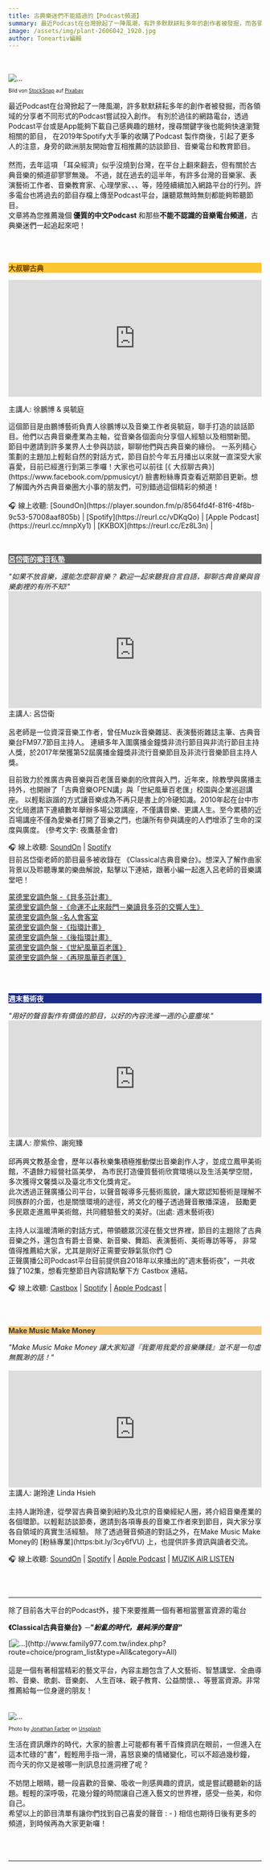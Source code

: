 ```yaml
---
title: 古典樂迷們不能錯過的【Podcast頻道】
summary: 最近Podcast在台灣掀起了一陣風潮，有許多默默耕耘多年的創作者被發掘，而各領域的分享者不同形式的Podcast嘗試投入創作...
image: /assets/img/plant-2606042_1920.jpg
author: Toneartiv編輯
---
```

<br>
<br>
<img src="/assets/img/plant-2606042_1920.jpg" class="img-fluid rounded" alt="...">
<p style="font-size: 10px">
Bild von <a href="https://pixabay.com/de/users/StockSnap-894430/?utm_source=link-attribution&amp;utm_medium=referral&amp;utm_campaign=image&amp;utm_content=2606042">StockSnap</a> auf <a href="https://pixabay.com/de/?utm_source=link-attribution&amp;utm_medium=referral&amp;utm_campaign=image&amp;utm_content=2606042">Pixabay</a>
</p>


最近Podcast在台灣掀起了一陣風潮，許多默默耕耘多年的創作者被發掘，而各領域的分享者不同形式的Podcast嘗試投入創作。
有別於過往的網路電台，透過Podcast平台或是App能夠下載自己感興趣的題材，搜尋關鍵字後也能夠快速瀏覽相關的節目，
在2019年Spotify大手筆的收購了Podcast 製作商後，引起了更多人的注意，身旁的歐洲朋友開始會互相推薦的訪談節目、音樂電台和教育節目。
<br>
<br>
然而，去年這項 「耳朵經濟」似乎沒燒到台灣，在平台上翻來翻去，但有關於古典音樂的頻道卻寥寥無幾。
不過，就在過去的這半年，有許多台灣的音樂家、表演藝術工作者、音樂教育家、心理學家、、、等，陸陸續續加入網路平台的行列。許多電台也將過去的節目存檔上傳至Podcast平台，讓聽眾無時無刻都能夠聆聽節目。<br>
文章將為您推薦幾個<b > 優質的中文Podcast</b> 和那些<b>不能不認識的音樂電台頻道</b>，古典樂迷們一起追起來吧！<br>
<br>
<br>
<br>
<p style="font-weight: bold;background-color: #fec72e;color: #6b3c00" class="p-2"> 大叔聊古典</p>
<iframe src="https://open.spotify.com/embed-podcast/episode/6jG41JxONnl5PUHKLRust7" width="100%" height="232" frameborder="0" allowtransparency="true" allow="encrypted-media"></iframe>
<p>主講人: 徐鵬博 & 吳毓庭</p>
這個節目是由鵬博藝術負責人徐鵬博以及音樂工作者吳毓庭，聯手打造的談話節目。他們以古典音樂產業為主軸，從音樂各個面向分享個人經驗以及相關新聞。
節目中邀請到許多業界人士參與訪談，聊聊他們與古典音樂的緣份。
一系列精心策劃的主題加上輕鬆自然的對話方式，節目自於今年五月播出以來就一直深受大家喜愛，目前已經進行到第三季囉！大家也可以前往 [《 大叔聊古典》](https://www.facebook.com/ppmusicyt/) 臉書粉絲專頁查看近期節目更新。想了解國內外古典音樂圈大小事的朋友們，可別錯過這個精彩的頻道！
<br>
<br>
🎧 線上收聽: [SoundOn](https://player.soundon.fm/p/8564fd4f-81f6-4f8b-9c53-57008aaf805b) | 
[Spotify](https://reurl.cc/vDKqQo) | [Apple Podcast](https://reurl.cc/mnpXy1) | [KKBOX](https://reurl.cc/Ez8L3n) | 

<br>
<br>
<br>
<p style="font-weight: bold;background-color: #696868; color: white" class="p-2">   呂岱衛的樂音私塾</p>
<i> "如果不放音樂，還能怎麼聊音樂？ 歡迎一起來聽我自言自語，聊聊古典音樂與音樂劇裡的有所不知!" </i>


<iframe src="https://open.spotify.com/embed-podcast/show/7mRzSJxiGYGucIjZWKB0h9" width="100%" height="232" frameborder="0" allowtransparency="true" allow="encrypted-media"></iframe>
主講人: 呂岱衛<br>
<br>
呂老師是一位資深音樂工作者，曾任Muzik音樂雜誌、表演藝術雜誌主筆、古典音樂台FM97.7節目主持人。
連續多年入圍廣播金鐘獎非流行節目與非流行節目主持人獎，於2017年榮獲第52屆廣播金鐘獎非流行音樂節目及非流行音樂節目主持人獎。

目前致力於推廣古典音樂與百老匯音樂劇的欣賞與入門，近年來，除教學與廣播主持外，也開辦了「古典音樂OPEN講」與「世紀風華百老匯」校園與企業巡迴講座。
以輕鬆詼諧的方式讓音樂成為不再只是書上的冷硬知識。2010年起在台中市文化局邀請下連續數年舉辦多場公眾講座，不僅講音樂、更講人生。至今累積的近百場講座不僅為愛樂者打開了音樂之門，也讓所有參與講座的人們增添了生命的深度與廣度。 (參考文字:  夜鷹基金會)

🎧 線上收聽: [SoundOn](https://player.soundon.fm/p/1752d8a1-53e0-4d78-8df3-c109a5b9bb79) |
[Spotify](https://open.spotify.com/show/7mRzSJxiGYGucIjZWKB0h9?si=jQN1wC85SkubPYYORPi8oQfbclid=IwAR1PUrrbqJRtYrU-zWehs-xXwXyUZ6W8RRWQsWtqPLMECU2VG2slC9LTQ9o) 
<br>
目前呂岱衛老師的節目最多被收錄在 《Classical古典音樂台》。想深入了解作曲家背景以及聆聽專業的樂曲解說，點擊以下連結，跟著小編一起進入呂老師的音樂講堂吧！

 [蒙德里安調色盤 -《貝多芬計畫》](http://www.family977.com.tw/index.php?route=choice/program_detail&choice_program_id=132)
<br>
 [蒙德里安調色盤 -《命運不止來敲門－樂讀貝多芬的交響人生》](http://www.family977.com.tw/index.php?route=choice/program_detail&choice_program_id=227)
<br>
 [蒙德里安調色盤 -名人會客室](http://www.family977.com.tw/index.php?route=choice/program_detail&choice_program_id=68)
<br>
  [蒙德里安調色盤 -《指環計畫》](http://www.family977.com.tw/index.php?route=choice/program_detail&choice_program_id=51)
  <br>
 [蒙德里安調色盤 -《後指環計畫》](http://www.family977.com.tw/index.php?route=choice/program_detail&choice_program_id=160)
<br>
  [蒙德里安調色盤 -《世紀風華百老匯》](http://www.family977.com.tw/index.php?route=choice/program_detail&choice_program_id=4)
  <br>
  [蒙德里安調色盤 -《再現風華百老匯》](http://www.family977.com.tw/index.php?route=choice/program_detail&choice_program_id=187)


<br><br>





<p style="font-weight: bold;background-color: #1a2988; color: white" class="p-2">   週末藝術夜</p>
<i>"用好的聲音製作有價值的節目，以好的內容洗滌一週的心靈塵埃."</i>
<iframe src="https://open.spotify.com/embed-podcast/show/62I3LGBQ2rRxjnM11vV2ic" width="100%" height="232" frameborder="0" allowtransparency="true" allow="encrypted-media"></iframe>
主講人: 廖紫伶、謝宛臻
<br>
<br>
邱再興文教基金會，歷年以春秋樂集積極推動傑出音樂創作人才，並成立鳳甲美術館，不遺餘力經營社區美學，
為市民打造優質藝術欣賞環境以及生活美學空間，多次獲得文馨獎以及臺北市文化獎肯定。<br>
此次透過正聲廣播公司平台，以聲音報導多元藝術風貌，讓大眾認知藝術是理解不同族群的介面，也是關懷環境的途徑，將文化的種子透過聲音散播深遠，
鼓勵更多民眾走進鳳甲美術館，共同體驗藝文的美好。(出處:   週末藝術夜)
<br>
 <br>
主持人以溫暖清晰的對話方式，帶領聽眾沉浸在藝文世界裡，節目的主題除了古典音樂之外，還包含有爵士音樂、新音樂、舞蹈、表演藝術、美術專訪等等，
非常值得推薦給大家，尤其是剛好正需要安靜氣氛你們 😊 <br>
正聲廣播公司Podcast平台目前提供自2018年以來播出的"週末藝術夜"，一共收錄了102集，想看完整節目內容請點擊下方 Castbox 連結。
 <br>

🎧 線上收聽: [Castbox](https://castbox.fm/channel/週末藝術夜-id487795?utm_source=website&utm_medium=dlink&utm_campaign=web_share&utm_content=%E9%80%B1%E6%9C%AB%E8%97%9D%E8%A1%93%E5%A4%9C-CastBox_FM) |
[Spotify](https://open.spotify.com/show/62I3LGBQ2rRxjnM11vV2ic?si=iPLu4wXtRh6B-vOBLT87JA) 
| [Apple Podcast](https://podcasts.apple.com/us/podcast/%E9%80%B1%E6%9C%AB%E8%97%9D%E8%A1%93%E5%A4%9C/id1211588497) | 


<br>
<br>
<p style="font-weight: bold;background-color: #f5c978; color: #403f3e" class="p-2">   Make Music Make Money</p>
<i>"Make Music Make Money 讓大家知道『我要用我愛的音樂賺錢』並不是一句虛無飄渺的話！"</i>
<br>
<br>
<iframe src="https://open.spotify.com/embed-podcast/show/5npnAYLBgI9OS4NIHWvooc" width="100%" height="232" frameborder="0" allowtransparency="true" allow="encrypted-media"></iframe>
主講人: 謝玲達 Linda Hsieh
<br>
<br>
主持人謝玲達，從學習古典音樂到紐約及北京的音樂經紀人圈，將介紹音樂產業的各個環節。以輕鬆訪談節奏，邀請到各項專長的音樂工作者來到節目，與大家分享各自領域的真實生活經驗。
除了透過聲音頻道的對話之外，在Make Music Make Money的  [粉絲專業](https:bit.ly/3cy6fVU) 上，也提供許多資訊與讀者交流。

🎧 線上收聽: [SoundOn](https://player.soundon.fm/p/16a026dd-36a5-4d71-8392-7c86dc540b1f) |
[Spotify]( https://spoti.fi/2M5tTh0) | [Apple Podcast](https://apple.co/3btAyeZ) |
[MUZIK AIR LISTEN](https://muzikair.page.link/uJVp)

<br>
<br>

<hr>
除了目前各大平台的Podcast外，接下來要推薦一個有著相當豐富資源的電台 
<p style="font-weight: bold">《Classical古典音樂台》<i>─"紛亂的時代，最純淨的聲音"</i></p>
[<img src="/assets/img/classical.png" class="img-fluid rounded" alt="...">](http://www.family977.com.tw/index.php?route=choice/program_list&type=All&category=All)
<br>
<br>
這是一個有著相當精彩的藝文平台，內容主題包含了人文藝術、智慧講堂、全曲導聆、音樂、歌劇、音樂劇、
人生百味、親子教育、公益關懷、、等豐富資源。非常推薦給每一位身邊的朋友！
<br>

<br>
<br>
<img src="/assets/img/jonathan-farber-KVlcVi-Ulgo-unsplash.jpg" class="img-fluid rounded" alt="...">
<p style="font-size: 10px">
<span>Photo by <a href="https://unsplash.com/@farber?utm_source=unsplash&amp;utm_medium=referral&amp;utm_content=creditCopyText">Jonathan Farber</a> on <a href="https://unsplash.com/s/photos/podcast?utm_source=unsplash&amp;utm_medium=referral&amp;utm_content=creditCopyText">Unsplash</a></span></p>



生活在資訊爆炸的時代，大家的臉書上可能都有著千百條資訊在眼前，一但進入在這本忙碌的"書"，輕輕用手指一滑，喜怒哀樂的情緒變化，可以不超過幾秒鐘，
而今天的你又是被哪一則訊息拉進洞裡了呢？
<br>
<br>
不妨閉上眼睛，聽一段喜歡的音樂、吸收一則感興趣的資訊，或是嘗試聽聽新的話題。輕輕的深呼吸，花幾分鐘的時間讓自己進入藝文的世界裡，感受一些美，和你自己。
<br>
希望以上的節目清單有讓你們找到自己喜愛的聲音 : - ) 相信也期待日後有更多的頻道，到時候再為大家更新囉！
<br>
<br>
<br>
<br>
<hr>





